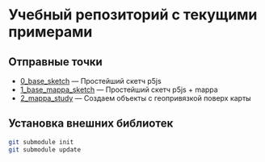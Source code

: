 # Учебный репозиторий с текущими примерами

## Отправные точки

- [0_base_sketch](https://github.com/alexlipovka/23_masters/tree/main/0_base_sketch) — Простейший скетч p5js
- [1_base_mappa_sketch](https://github.com/alexlipovka/23_masters/tree/main/1_base_mappa_sketch) — Простейший скетч p5js + mappa
- [2_mappa_study](https://github.com/alexlipovka/23_masters/tree/main/2_mappa_study) — Создаем объекты с геопривязкой поверх карты

## Установка внешних библиотек

```bash
git submodule init
git submodule update
```